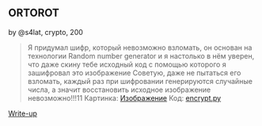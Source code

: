 ## ORTOROT
by @s4lat, crypto, 200

> Я придумал шифр, который невозможно взломать, он основан на технологии Random number generator и я настолько в нём уверен, что даже скину тебе исходный код с помощью которого я зашифровал это изображение
> Советую, даже не пытаться его взломать, каждый раз при шифровании генерируются случайные числа, а значит восстановить исходное изображение невозможно!!!11
> Картинка: [Изображение](enc.png)
> Код: [encrypt.py](encrypt.py)

[Write-up](WRITEUP.md)